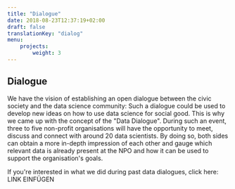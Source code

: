 ```yaml
---
title: "Dialogue"
date: 2018-08-23T12:37:19+02:00
draft: false
translationKey: "dialog"
menu: 
    projects:
        weight: 3
---
```


## Dialogue

We have the vision of establishing an open dialogue between the civic society and the data science community: Such a dialogue could be used to develop new ideas on how to use data science for social good. This is why we came up with the concept of the "Data Dialogue". During such an event, three to five non-profit organisations will have the opportunity to meet, discuss and connect with around 20 data scientists. By doing so, both sides can obtain a more in-depth impression of each other and gauge which relevant data is already present at the NPO and how it can be used to support the organisation's goals.

If you're interested in what we did during past data dialogues, click here: LINK EINFÜGEN